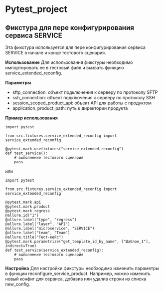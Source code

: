 # Pytest_project

## Фикстура для пере конфигурирования сервиса SERVICE
Эта фикстура используется для пере конфигурирования сервиса SERVICE в начале и конце тестового сценария.

**Использование**
Для использования фикстуры необходимо импортировать ее в тестовый файл и вызвать функцию service_extended_reconfig.

**Параметры**
- sftp_connection: объект подключения к серверу по протоколу SFTP
- ssh_connection: объект подключения к серверу по протоколу SSH
- session_scoped_product_api: объект API для работы с продуктом
- application_product_path: путь к директории продукта

**Пример использования**
```
import pytest

from src.fixtures.service_extended_reconfig import service_extended_reconfig

@pytest.mark.usefixtures("service_extended_reconfig")
def test_service():
    # выполнение тестового сценария
    pass
```
или
```
import pytest

from src.fixtures.service_extended_reconfig import service_extended_reconfig

@pytest.mark.api
@pytest.mark.product
@pytest.mark.regress
@allure.id("1")
@allure.label("type", "regress")
@allure.label("layer", "API")
@allure.label("microservice", "SERVICE")
@allure.label("team", "Team")
@allure.title("Тест-кейс")
@pytest.mark.parametrize("get_template_id_by_name", ["Шаблон_1"], indirect=True)
def test_service(service_extended_reconfig):
    # выполнение тестового сценария
    pass
```

**Настройка**
Для настройки фикстуры необходимо изменить параметры в функции reconfigure_service_product. Например, можно изменить новый конфиг для сервиса, добавив или удалив строки из списка new_config.
